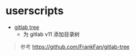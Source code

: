 # userscripts

- [gitlab tree](https://cdn.rawgit.com/f12998765/userscripts/1f915824/userscripts/gitlab_tree.user.js)
    - 为 gitlab v11 添加目录树

> 参考 https://github.com/FrankFan/gitlab-tree 